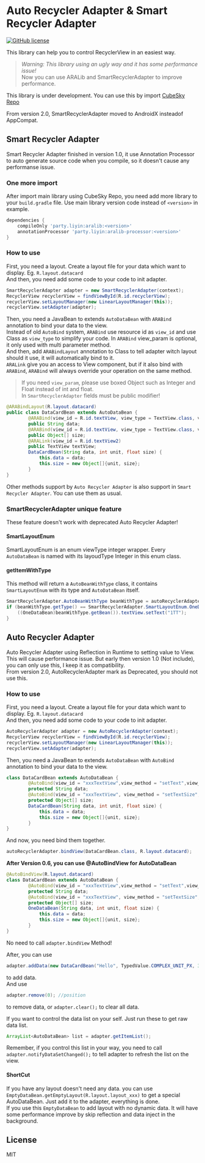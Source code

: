 # Auto Recycler Adapter & Smart Recycler Adapter
[![GitHub license](https://img.shields.io/badge/license-MIT-blue.svg?style=flat-square)](https://raw.githubusercontent.com/cubesky/AutoRecyclerAdapter/master/LICENSE)  

This library can help you to control RecyclerView in an easiest way.  
> _Warning: This library using an ugly way and it has some performance issue!_  
> Now you can use ARALib and SmartRecyclerAdapter to improve performance.

This library is under development. You can use this by import [CubeSky Repo](https://cubesky-mvn.github.io)

From version 2.0, SmartRecyclerAdapter moved to AndroidX insteadof AppCompat.  

## Smart Recycler Adapter  
Smart Recycler Adapter finished in version 1.0, it use Annotation Processor to auto generate source code when you compile, so it doesn't cause any performanse issue.  

### One more import
After import main library using CubeSky Repo, you need add more library to your `build.gradle` file. Use main library version code instead of `<version>` in example.  
```groovy
dependencies {
    compileOnly 'party.liyin:aralib:<version>'
    annotationProcessor 'party.liyin:aralib-processor:<version>'
}
```  

### How to use
First, you need a layout. Create a layout file for your data which want to display. Eg. `R.layout.datacard`  
And then, you need add some code to your code to init adapter.  

```java
SmartRecyclerAdapter adapter = new SmartRecyclerAdapter(context);
RecyclerView recyclerView = findViewById(R.id.recyclerView);
recyclerView.setLayoutManager(new LinearLayoutManager(this));
recyclerView.setAdapter(adapter);
```

Then, you need a JavaBean to extends `AutoDataBean` with `ARABind` annotation to bind your data to the view.    
Instead of old `AutoBind` system, `ARABind` use resource id as `view_id` and use Class as `view_type` to simplify your code. In `ARABind` view_param is optional, it only used with multi parameter method.  
And then, add `ARABindLayout` annotation to Class to tell adapter witch layout should it use, it will automatically bind to it.  
`ARALink` give you an access to View component, but if it also bind with `ARABind`, `ARABind` will always override your operation on the same method.   
> If you need  `view_param`, please use boxed Object such as Integer and Float instead of int and float.  
> In `SmartRecyclerAdapter` fields must be public modifier!  

```java
@ARABindLayout(R.layout.datacard)
public class DataCardBean extends AutoDataBean {
        @ARABind(view_id = R.id.textView, view_type = TextView.class, view_method = "setText")
        public String data;
        @ARABind(view_id = R.id.textView, view_type = TextView.class, view_method = "setTextSize", view_param = { Integer.class, Float.class })
        public Object[] size;
        @ARALink(view_id = R.id.textView2)
        public TextView textView;
        DataCardBean(String data, int unit, float size) {
            this.data = data;
            this.size = new Object[]{unit, size};
        }
}
```

Other methods support by `Auto Recycler Adapter` is also support in `Smart Recycler Adapter`. You can use them as usual.   

### SmartRecyclerAdapter unique feature
These feature doesn't work with deprecated Auto Recycler Adapter!  

#### SmartLayoutEnum
SmartLayoutEnum is an enum viewType integer wrapper. Every `AutoDataBean` is named with its layoudType Integer in this enum class.  

#### getItemWithType
This method will return a `AutoBeanWithType` class, it contains `SmartLayoutEnum` with its type and `AutoDataBean` itself.  
```java
SmartRecyclerAdapter.AutoBeanWithType beanWithType = autoRecyclerAdapter.getItemWithType(0);
if (beanWithType.getType() == SmartRecyclerAdapter.SmartLayoutEnum.OneDataBean) {
    ((OneDataBean)beanWithType.getBean()).textView.setText("1TT");
}
```

## Auto Recycler Adapter
Auto Recycler Adapter using Reflection in Runtime to setting value to View. This will cause performance issue. But early then version 1.0 (Not include), you can only use this, I keep it as compatibility.  
From version 2.0, AutoRecyclerAdapter mark as Deprecated, you should not use this.  

### How to use
First, you need a layout. Create a layout file for your data which want to display. Eg. `R.layout.datacard`  
And then, you need add some code to your code to init adapter.  

```java
AutoRecyclerAdapter adapter = new AutoRecyclerAdapter(context);
RecyclerView recyclerView = findViewById(R.id.recyclerView);
recyclerView.setLayoutManager(new LinearLayoutManager(this));
recyclerView.setAdapter(adapter);
```

Then, you need a JavaBean to extends `AutoDataBean` with `AutoBind` annotation to bind your data to the view.  

```java
class DataCardBean extends AutoDataBean {
        @AutoBind(view_id = "xxxTextView",view_method = "setText",view_param = CharSequence.class)
        protected String data;
        @AutoBind(view_id = "xxxTextView", view_method = "setTextSize", view_param = {int.class, float.class})
        protected Object[] size;
        DataCardBean(String data, int unit, float size) {
            this.data = data;
            this.size = new Object[]{unit, size};
        }
}
```

And now, you need bind them together.  

```java
autoRecyclerAdapter.bindView(DataCardBean.class, R.layout.datacard);
```

**After Version 0.6, you can use @AutoBindView for AutoDataBean**  
```java
@AutoBindView(R.layout.datacard)
class DataCardBean extends AutoDataBean {
        @AutoBind(view_id = "xxxTextView",view_method = "setText",view_param = CharSequence.class)
        protected String data;
        @AutoBind(view_id = "xxxTextView", view_method = "setTextSize", view_param = {int.class, float.class})
        protected Object[] size;
        OneDataBean(String data, int unit, float size) {
            this.data = data;
            this.size = new Object[]{unit, size};
        }
}
```  
No need to call `adapter.bindView` Method!  

After, you can use  

```java
adapter.addData(new DataCardBean("Hello", TypedValue.COMPLEX_UNIT_PX, 30f), ...)
```

to add data.  
And use  
```java
adapter.remove(0); //position
```

to remove data, or `adapter.clear();` to clear all data.  

If you want to control the data list on your self. Just run these to get raw data list.   
```java
ArrayList<AutoDataBean> list = adapter.getItemList();
```

Remember, if you control this list in your way, you need to call `adapter.notifyDataSetChanged();` to tell adapter to refresh the list on the view.  

#### ShortCut
If you have any layout doesn't need any data. you can use `EmptyDataBean.getEmptyLayout(R.layout.layout_xxx)` to get a special AutoDataBean. Just add it to the adapter, everything is done.  
If you use this `EmptyDataBean` to add layout with no dynamic data. It will have some performance improve by skip reflection and data inject in the background.  

## License
MIT